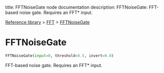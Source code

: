 title: FFTNoiseGate node documentation
description: FFTNoiseGate: FFT-based noise gate. Requires an FFT* input.

[Reference library](../../index.md) > [FFT](../index.md) > [FFTNoiseGate](index.md)

# FFTNoiseGate

```python
FFTNoiseGate(input=0, threshold=0.5, invert=0.0)
```

FFT-based noise gate. Requires an FFT* input.

